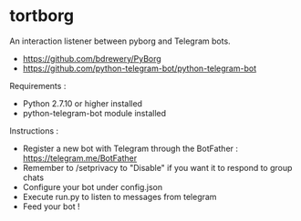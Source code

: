 # tortborg
An interaction listener between pyborg and Telegram bots.

- https://github.com/bdrewery/PyBorg
- https://github.com/python-telegram-bot/python-telegram-bot

Requirements :
- Python 2.7.10 or higher installed
- python-telegram-bot module installed

Instructions :
- Register a new bot with Telegram through the BotFather : https://telegram.me/BotFather
- Remember to /setprivacy to "Disable" if you want it to respond to group chats
- Configure your bot under config.json
- Execute run.py to listen to messages from telegram
- Feed your bot !
